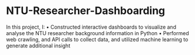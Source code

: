 # NTU-Researcher-Dashboarding

In this project, I:
• Constructed interactive dashboards to visualize and analyse the NTU researcher background information in Python
• Performed web crawling, and API calls to collect data, and utilized machine learning to generate additional insight

